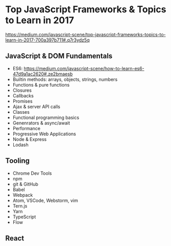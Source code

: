 # Top JavaScript Frameworks & Topics to Learn in 2017
https://medium.com/javascript-scene/top-javascript-frameworks-topics-to-learn-in-2017-700a397b711#.q7r3ydz5q


## JavaScript & DOM Fundamentals
* ES6: https://medium.com/javascript-scene/how-to-learn-es6-47d9a1ac2620#.ze2bmaesb
* Builtin methods: arrays, objects, strings, numbers
* Functions & pure functions
* Closures
* Callbacks
* Promises
* Ajax & server API calls
* Classes
* Functional programming basics
* Genenrators & async/await
* Performance
* Progressive Web Applications
* Node & Express
* Lodash

## Tooling
* Chrome Dev Tools
* npm
* git & GitHub
* Babel
* Webpack
* Atom, VSCode, Webstorm, vim
* Tern.js
* Yarn
* TypeScript
* Flow

## React
